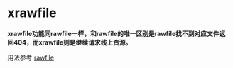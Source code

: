 # xrawfile

__xrawfile功能同rawfile一样，和rawfile的唯一区别是rawfile找不到对应文件返回404，而xrawfile则是继续请求线上资源。__

用法参考 [rawfile](rawfile.html)
